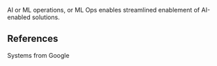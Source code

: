 AI or ML operations, or ML Ops enables streamlined enablement of AI-enabled solutions.

## References
Systems from Google